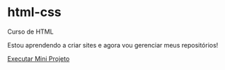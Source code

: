 # html-css
Curso de HTML

Estou aprendendo a criar sites e agora vou gerenciar meus repositórios!

<a href="https://marcelinhoj.github.io/html-css/exercicios/10-miniprojeto/principal.html">Executar Mini Projeto </a>